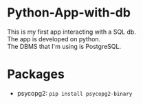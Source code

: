 # Python-App-with-db
This is my first app interacting with a SQL db.<BR>The app is developed on python.<BR>The DBMS that I'm using is PostgreSQL.
# Packages
* psycopg2: `pip install psycopg2-binary`
